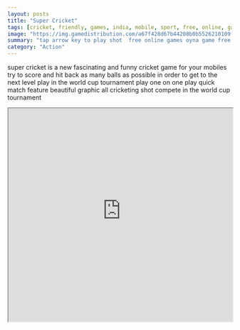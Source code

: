 ```yaml
---
layout: posts
title: "Super Cricket"
tags: [cricket, friendly, games, india, mobile, sport, free, online, games, oyna, game, free, games, play, play, games]
image: "https://img.gamedistribution.com/a67f428d67b44208b0b5526210109fb5.jpg"
summary: "tap arrow key to play shot  free online games oyna game free games play play games"
category: "Action"
---
```


super cricket is a new fascinating and funny cricket game for your mobiles try to score and hit back as many balls as possible in order to get to the next level play in the world cup tournament play one on one play quick match feature beautiful graphic all cricketing shot compete in the world cup tournament

<iframe width="100%" height="480px;" src="https://html5.gamedistribution.com/a67f428d67b44208b0b5526210109fb5/"></iframe>